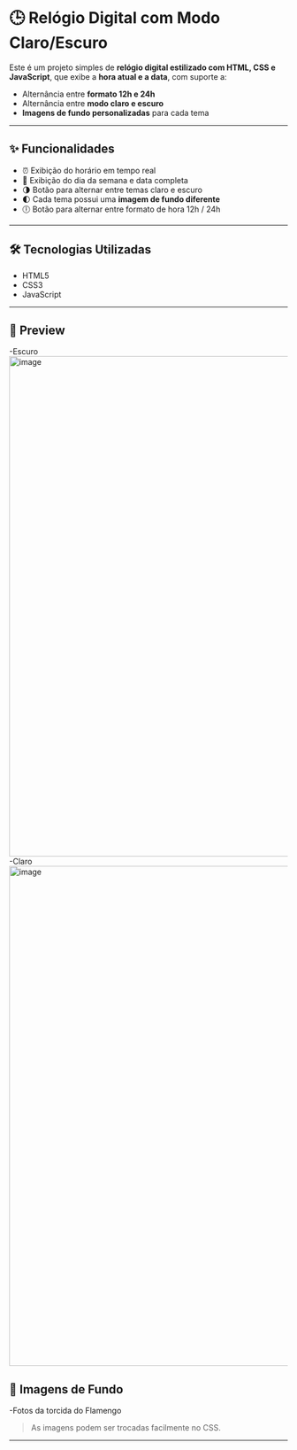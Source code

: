 # 🕒 Relógio Digital com Modo Claro/Escuro

Este é um projeto simples de **relógio digital estilizado com HTML, CSS e JavaScript**, que exibe a **hora atual e a data**, com suporte a:

- Alternância entre **formato 12h e 24h**
- Alternância entre **modo claro e escuro**
- **Imagens de fundo personalizadas** para cada tema

---

## ✨ Funcionalidades

- ⏰ Exibição do horário em tempo real  
- 📅 Exibição do dia da semana e data completa  
- 🌗 Botão para alternar entre temas claro e escuro  
- 🌓 Cada tema possui uma **imagem de fundo diferente**  
- 🕕 Botão para alternar entre formato de hora 12h / 24h  

---

## 🛠 Tecnologias Utilizadas

- HTML5  
- CSS3  
- JavaScript 

---

## 📸 Preview
-Escuro <img width="904" alt="image" src="https://github.com/user-attachments/assets/44fa2543-52c2-4b2c-ba68-9f7ed9e7148b" />
-Claro <img width="903" alt="image" src="https://github.com/user-attachments/assets/14d16f14-bcea-4456-9342-ee0d0ca993af" />






## 🎨 Imagens de Fundo
-Fotos da torcida do Flamengo 
> As imagens podem ser trocadas facilmente no CSS.

---


